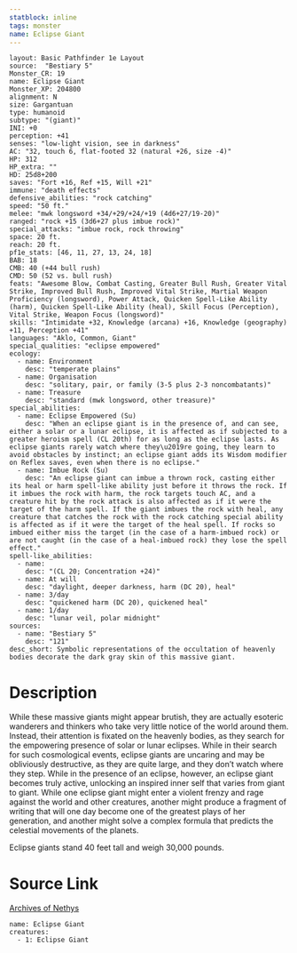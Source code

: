 ```yaml
---
statblock: inline
tags: monster
name: Eclipse Giant
---
```

```statblock
layout: Basic Pathfinder 1e Layout
source:  "Bestiary 5"
Monster_CR: 19
name: Eclipse Giant
Monster_XP: 204800
alignment: N
size: Gargantuan
type: humanoid
subtype: "(giant)"
INI: +0
perception: +41
senses: "low-light vision, see in darkness"
AC: "32, touch 6, flat-footed 32 (natural +26, size -4)"
HP: 312
HP_extra: ""
HD: 25d8+200
saves: "Fort +16, Ref +15, Will +21"
immune: "death effects"
defensive_abilities: "rock catching"
speed: "50 ft."
melee: "mwk longsword +34/+29/+24/+19 (4d6+27/19-20)"
ranged: "rock +15 (3d6+27 plus imbue rock)"
special_attacks: "imbue rock, rock throwing"
space: 20 ft.
reach: 20 ft.
pf1e_stats: [46, 11, 27, 13, 24, 18]
BAB: 18
CMB: 40 (+44 bull rush)
CMD: 50 (52 vs. bull rush)
feats: "Awesome Blow, Combat Casting, Greater Bull Rush, Greater Vital Strike, Improved Bull Rush, Improved Vital Strike, Martial Weapon Proficiency (longsword), Power Attack, Quicken Spell-Like Ability (harm), Quicken Spell-Like Ability (heal), Skill Focus (Perception), Vital Strike, Weapon Focus (longsword)"
skills: "Intimidate +32, Knowledge (arcana) +16, Knowledge (geography) +11, Perception +41"
languages: "Aklo, Common, Giant"
special_qualities: "eclipse empowered"
ecology:
  - name: Environment
    desc: "temperate plains"
  - name: Organisation
    desc: "solitary, pair, or family (3-5 plus 2-3 noncombatants)"
  - name: Treasure
    desc: "standard (mwk longsword, other treasure)"
special_abilities:
  - name: Eclipse Empowered (Su)
    desc: "When an eclipse giant is in the presence of, and can see, either a solar or a lunar eclipse, it is affected as if subjected to a greater heroism spell (CL 20th) for as long as the eclipse lasts. As eclipse giants rarely watch where they\u2019re going, they learn to avoid obstacles by instinct; an eclipse giant adds its Wisdom modifier on Reflex saves, even when there is no eclipse."
  - name: Imbue Rock (Su)
    desc: "An eclipse giant can imbue a thrown rock, casting either its heal or harm spell-like ability just before it throws the rock. If it imbues the rock with harm, the rock targets touch AC, and a creature hit by the rock attack is also affected as if it were the target of the harm spell. If the giant imbues the rock with heal, any creature that catches the rock with the rock catching special ability is affected as if it were the target of the heal spell. If rocks so imbued either miss the target (in the case of a harm-imbued rock) or are not caught (in the case of a heal-imbued rock) they lose the spell effect."
spell-like_abilities:
  - name:
    desc: "(CL 20; Concentration +24)"
  - name: At will
    desc: "daylight, deeper darkness, harm (DC 20), heal"
  - name: 3/day
    desc: "quickened harm (DC 20), quickened heal"
  - name: 1/day
    desc: "lunar veil, polar midnight"
sources:
  - name: "Bestiary 5"
    desc: "121"
desc_short: Symbolic representations of the occultation of heavenly bodies decorate the dark gray skin of this massive giant.
```
# Description
While these massive giants might appear brutish, they are actually esoteric wanderers and thinkers who take very little notice of the world around them. Instead, their attention is fixated on the heavenly bodies, as they search for the empowering presence of solar or lunar eclipses. While in their search for such cosmological events, eclipse giants are uncaring and may be obliviously destructive, as they are quite large, and they don’t watch where they step. While in the presence of an eclipse, however, an eclipse giant becomes truly active, unlocking an inspired inner self that varies from giant to giant. While one eclipse giant might enter a violent frenzy and rage against the world and other creatures, another might produce a fragment of writing that will one day become one of the greatest plays of her generation, and another might solve a complex formula that predicts the celestial movements of the planets.

 Eclipse giants stand 40 feet tall and weigh 30,000 pounds.
# Source Link
[Archives of Nethys](https://aonprd.com/MonsterDisplay.aspx?ItemName=Eclipse%20Giant)
```encounter-table
name: Eclipse Giant
creatures:
  - 1: Eclipse Giant
```

